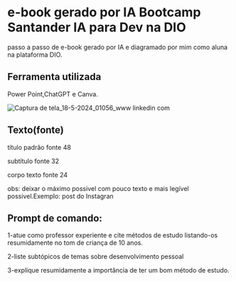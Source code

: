 # e-book gerado por IA Bootcamp Santander IA para Dev na DIO
 passo a passo de e-book gerado por IA e diagramado por mim como aluna na plataforma DIO.  
 
 ## Ferramenta utilizada  
 
 Power Point,ChatGPT e Canva.  
 
 ![Captura de tela_18-5-2024_01056_www linkedin com](https://github.com/Thayuana/e-book-gerado-por-IA-Bootcamp-Santander-IA-para-Dev-na-DIO/assets/170134813/14f82daa-cd15-4003-b1dd-6d9e5af7dc6f)  
 
 ## Texto(fonte)

 título padrão fonte 48  
 
 subtítulo fonte     32  
 
 corpo texto fonte   24  

 obs: deixar o máximo possivel com pouco texto e mais legível possivel.Exemplo: post do Instagran  
 
 

## Prompt de comando:
 1-atue como professor experiente e cite métodos de estudo listando-os resumidamente no tom de criança de 10 anos.  
 
 2-liste subtópicos de temas sobre desenvolvimento pessoal  
 
 3-explique resumidamente a importância de ter um bom método de estudo.  
 
